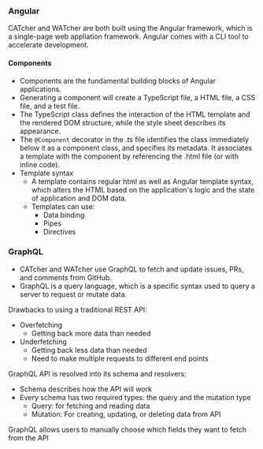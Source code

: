 <!-- ### Tool/Technology 1

List the aspects you learned, and the resources you used to learn them, and a brief summary of each resource.

### Tool/Technology 2

... -->

### Angular
CATcher and WATcher are both built using the Angular framework, which is a single-page web appliation framework. Angular comes with a CLI tool to accelerate development.

#### Components
- Components are the fundamental building blocks of Angular applications.
- Generating a component will create a TypeScript file, a HTML file, a CSS file, and a test file.
- The TypeScript class defines the interaction of the HTML template and the rendered DOM structure, while the style sheet describes its appearance.
- The `@Component` decorator in the .ts file identifies the class immediately below it as a component class, and specifies its metadata. It associates a template with the component by referencing the .html file (or with inline code).
- Template syntax
  - A template contains regular html as well as Angular template syntax, which alters the HTML based on the application's logic and the state of application and DOM data. 
  - Templates can use:
    - Data binding
    - Pipes
    - Directives

### GraphQL
- CATcher and WATcher use GraphQL to fetch and update issues, PRs, and comments from GitHub.
- GraphQL is a query language, which is a specific syntax used to query a server to request or mutate data.

Drawbacks to using a traditional REST API:
- Overfetching
  - Getting back more data than needed
- Underfetching
  - Getting back less data than needed 
  - Need to make multiple requests to different end points

GraphQL API is resolved into its schema and resolvers:
- Schema describes how the API will work
- Every schema has two required types: the query and the mutation type
  - Query: for fetching and reading data
  - Mutation: For creating, updating, or deleting data from API

GraphQL allows users to manually choose which fields they want to fetch from the API

<!-- Give sample code from CATcher -->

